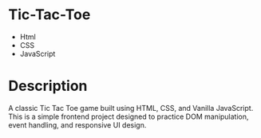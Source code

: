 # Tic-Tac-Toe
- Html
- CSS
- JavaScript

# Description
A classic Tic Tac Toe game built using HTML, CSS, and Vanilla JavaScript. This is a simple frontend project designed to practice DOM manipulation, event handling, and responsive UI design.

